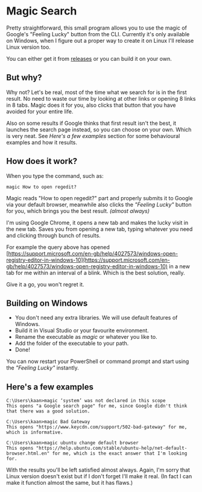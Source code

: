 # Magic Search 
Pretty straightforward, this small program allows you to use the magic of Google's "Feeling Lucky" button from the CLI.
Currently it's only available on Windows, when I figure out a proper way to create it on Linux I'll release Linux version too.

You can either get it from [releases]() or you can build it on your own.

## But why?

Why not? Let's be real, most of the time what we search for is in the first result. No need to waste our time by looking at other links or opening 8 links in 8 tabs. Magic does it for you, also clicks that button that you have avoided for your entire life.

Also on some results if Google thinks that first result isn't the best, it launches the search page instead, so you can choose on your own. Which is very neat. See *Here's a few examples* section for some behavioural examples and how it results.

## How does it work?

When you type the command, such as:

```console
magic How to open regedit?
```

Magic reads "How to open regedit?" part and properly submits it to Google via your default browser, meanwhile also clicks the *"Feeling Lucky"* button for you, which brings you the best result. *(almost always)*

I'm using Google Chrome, it opens a new tab and makes the lucky visit in the new tab. Saves you from opening a new tab, typing whatever you need and clicking through bunch of results.

For example the query above has opened [https://support.microsoft.com/en-gb/help/4027573/windows-open-registry-editor-in-windows-10](https://support.microsoft.com/en-gb/help/4027573/windows-open-registry-editor-in-windows-10) in a new tab for me within an interval of a blink. Which is the best solution, really.

Give it a go, you won't regret it.

## Building on Windows
* You don't need any extra libraries. We will use default features of Windows.
* Build it in Visual Studio or your favourite environment.
* Rename the executable as *magic* or whatever you like to.
* Add the folder of the executable to your path.
* Done!

You can now restart your PowerShell or command prompt and start using the *"Feeling Lucky"* instantly.

## Here's a few examples
```
C:\Users\kaan>magic ‘system’ was not declared in this scope
This opens "a Google search page" for me, since Google didn't think that there was a good solution.

C:\Users\kaan>magic Bad Gateway
This opens "https://www.keycdn.com/support/502-bad-gateway" for me, which is informative.

C:\Users\kaan>magic ubuntu change default browser
This opens "https://help.ubuntu.com/stable/ubuntu-help/net-default-browser.html.en" for me, which is the exact answer that I'm looking for.
```

With the results you'll be left satisfied almost always. Again, I'm sorry that Linux version doesn't exist but if I don't forget I'll make it real. (In fact I can make it function almost the same, but it has flaws.)
